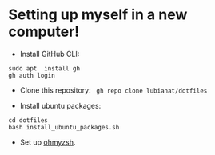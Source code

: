 # Setting up myself in a new computer!

- Install GitHub CLI:

```
sudo apt  install gh
gh auth login
```

- Clone this repository: ``` gh repo clone lubianat/dotfiles```

- Install ubuntu packages:

```
cd dotfiles
bash install_ubuntu_packages.sh
```

- Set up [ohmyzsh](https://github.com/ohmyzsh/ohmyzsh). 
